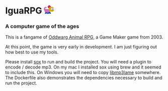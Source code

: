 # IguaRPG ![Iguana character](/src/levels/preview-images/iguana.png?raw=true)
### A computer game of the ages
This is a fangame of [Oddwarg Animal RPG](http://oddwarg.com/index.php?id=OARPG), a Game Maker game from 2003.

At this point, the game is very early in development. I am just figuring out how best to use my tools.

Please install [sox](http://sox.sourceforge.net/) to run and build the project. You will need a plugin to encode / decode mp3. On my mac I installed sox using brew and it seemed to include this. On Windows you will need to copy [libmp3lame](https://www.rarewares.org/mp3-lame-libraries.php) somewhere. The Dockerfile also demonstrates the dependencies necessary to build and run the project.